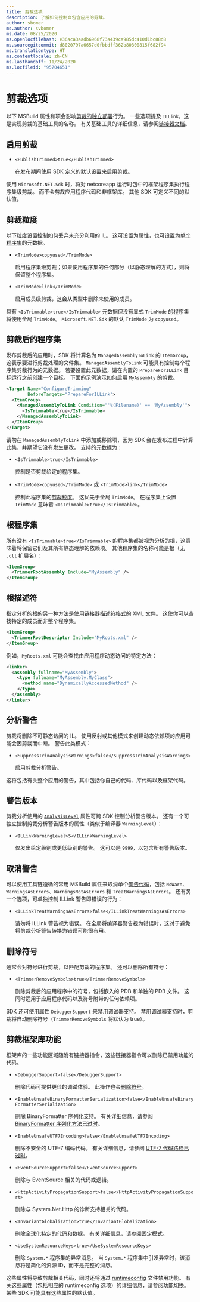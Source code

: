 ```yaml
---
title: 剪裁选项
description: 了解如何控制自包含应用的剪裁。
author: sbomer
ms.author: svbomer
ms.date: 08/25/2020
ms.openlocfilehash: e36aca3aadb6968f73a439ca985dc410d1bc88d8
ms.sourcegitcommit: d8020797a6657d0fbbdff362b80300815f682f94
ms.translationtype: HT
ms.contentlocale: zh-CN
ms.lasthandoff: 11/24/2020
ms.locfileid: "95704651"
---
```

# <a name="trimming-options"></a>剪裁选项

以下 MSBuild 属性和项会影响[剪裁的独立部署](trim-self-contained.md)行为。 一些选项提及 `ILLink`，这是实现剪裁的基础工具的名称。 有关基础工具的详细信息，请参阅[链接器文档](https://github.com/mono/linker/tree/master/docs)。

## <a name="enable-trimming"></a>启用剪裁

- `<PublishTrimmed>true</PublishTrimmed>`

   在发布期间使用 SDK 定义的默认设置来启用剪裁。

使用 `Microsoft.NET.Sdk` 时，将对 netcoreapp 运行时包中的框架程序集执行程序集级剪裁。 而不会剪裁应用程序代码和非框架库。 其他 SDK 可定义不同的默认值。

## <a name="trimming-granularity"></a>剪裁粒度

以下粒度设置控制如何丢弃未充分利用的 IL。 这可设置为属性，也可设置为[单个程序集](#trimmed-assemblies)的元数据。

- `<TrimMode>copyused</TrimMode>`

   启用程序集级剪裁；如果使用程序集的任何部分（以静态理解的方式），则将保留整个程序集。

- `<TrimMode>link</TrimMode>`

    启用成员级剪裁，这会从类型中删除未使用的成员。

具有 `<IsTrimmable>true</IsTrimmable>` 元数据但没有显式 `TrimMode` 的程序集将使用全局 `TrimMode`。 `Microsoft.NET.Sdk` 的默认 `TrimMode` 为 `copyused`。

## <a name="trimmed-assemblies"></a>剪裁后的程序集

发布剪裁后的应用时，SDK 将计算名为 `ManagedAssemblyToLink` 的 `ItemGroup`，这表示要进行剪裁处理的文件集。 `ManagedAssemblyToLink` 可能具有控制每个程序集剪裁行为的元数据。 若要设置此元数据，请在内置的 `PrepareForILLink` 目标运行之前创建一个目标。 下面的示例演示如何启用 `MyAssembly` 的剪裁。

```xml
<Target Name="ConfigureTrimming"
        BeforeTargets="PrepareForILLink">
  <ItemGroup>
    <ManagedAssemblyToLink Condition="'%(Filename)' == 'MyAssembly'">
      <IsTrimmable>true</IsTrimmable>
    </ManagedAssemblyToLink>
  </ItemGroup>
</Target>
```

请勿在 `ManagedAssemblyToLink` 中添加或移除项，因为 SDK 会在发布过程中计算此集，并期望它没有发生更改。 支持的元数据为：

- `<IsTrimmable>true</IsTrimmable>`

  控制是否剪裁给定的程序集。

- `<TrimMode>copyused</TrimMode>` 或 `<TrimMode>link</TrimMode>`

  控制此程序集的[剪裁粒度](#trimming-granularity)。 这优先于全局 `TrimMode`。 在程序集上设置 `TrimMode` 意味着 `<IsTrimmable>true</IsTrimmable>`。

## <a name="root-assemblies"></a>根程序集

所有没有 `<IsTrimmable>true</IsTrimmable>` 的程序集都被视为分析的根，这意味着将保留它们及其所有静态理解的依赖项。 其他程序集的名称可能是根（无 `.dll` 扩展名）：

```xml
<ItemGroup>
  <TrimmerRootAssembly Include="MyAssembly" />
</ItemGroup>
```

## <a name="root-descriptors"></a>根描述符

指定分析的根的另一种方法是使用链接器[描述符格式](https://github.com/mono/linker/blob/master/docs/data-formats.md#descriptor-format)的 XML 文件。 这使你可以查找特定的成员而非整个程序集。

```xml
<ItemGroup>
  <TrimmerRootDescriptor Include="MyRoots.xml" />
</ItemGroup>
```

例如，`MyRoots.xml` 可能会查找由应用程序动态访问的特定方法：

```xml
<linker>
  <assembly fullname="MyAssembly">
    <type fullname="MyAssembly.MyClass">
      <method name="DynamicallyAccessedMethod" />
    </type>
  </assembly>
</linker>
```

## <a name="analysis-warnings"></a>分析警告

剪裁将删除不可静态访问的 IL。 使用反射或其他模式来创建动态依赖项的应用可能会因剪裁而中断。 警告此类模式：

- `<SuppressTrimAnalysisWarnings>false</SuppressTrimAnalysisWarnings>`

    启用剪裁分析警告。

这将包括有关整个应用的警告，其中包括你自己的代码、库代码以及框架代码。

## <a name="warning-versions"></a>警告版本

剪裁分析使用的 [`AnalysisLevel`](../project-sdk/msbuild-props.md#analysislevel) 属性可跨 SDK 控制分析警告版本。 还有一个可独立控制剪裁分析警告版本的属性（类似于编译器 `WarningLevel`）：

- `<ILLinkWarningLevel>5</ILLinkWarningLevel>`

    仅发出给定级别或更低级别的警告。 这可以是 `9999`，以包含所有警告版本。

## <a name="suppressing-warnings"></a>取消警告

可以使用工具链遵循的常用 MSBuild 属性来取消单个[警告代码](https://github.com/mono/linker/blob/master/docs/error-codes.md#warning-codes)，包括 `NoWarn`、`WarningsAsErrors`、`WarningsNotAsErrors` 和 `TreatWarningsAsErrors`。 还有另一个选项，可单独控制 ILLink 警告即错误的行为：

- `<ILLinkTreatWarningsAsErrors>false</ILLinkTreatWarningsAsErrors>`

    请勿将 ILLink 警告视为错误。 在全局将编译器警告视为错误时，这对于避免将剪裁分析警告转换为错误可能很有用。

## <a name="removing-symbols"></a>删除符号

通常会对符号进行剪裁，以匹配剪裁的程序集。 还可以删除所有符号：

- `<TrimmerRemoveSymbols>true</TrimmerRemoveSymbols>`

    删除剪裁后的应用程序中的符号，包括嵌入的 PDB 和单独的 PDB 文件。 这同时适用于应用程序代码以及符号附带的任何依赖项。

SDK 还可使用属性 `DebuggerSupport` 来禁用调试器支持。 禁用调试器支持时，剪裁将自动删除符号（`TrimmerRemoveSymbols` 将默认为 true）。

## <a name="trimming-framework-library-features"></a>剪裁框架库功能

框架库的一些功能区域随附有链接器指令，这些链接器指令可以删除已禁用功能的代码。

- `<DebuggerSupport>false</DebuggerSupport>`

    删除代码可提供更佳的调试体验。 此操作也会[删除符号](#removing-symbols)。

- `<EnableUnsafeBinaryFormatterSerialization>false</EnableUnsafeBinaryFormatterSerialization>`

    删除 BinaryFormatter 序列化支持。 有关详细信息，请参阅 [BinaryFormatter 序列化方法已过时](../compatibility/core-libraries/5.0/binaryformatter-serialization-obsolete.md)。

- `<EnableUnsafeUTF7Encoding>false</EnableUnsafeUTF7Encoding>`

    删除不安全的 UTF-7 编码代码。 有关详细信息，请参阅 [UTF-7 代码路径已过时](../compatibility/core-libraries/5.0/utf-7-code-paths-obsolete.md)。

- `<EventSourceSupport>false</EventSourceSupport>`

    删除与 EventSource 相关的代码或逻辑。

- `<HttpActivityPropagationSupport>false</HttpActivityPropagationSupport>`

    删除与 System.Net.Http 的诊断支持相关的代码。

- `<InvariantGlobalization>true</InvariantGlobalization>`

    删除全球化特定的代码和数据。 有关详细信息，请参阅[固定模式](../run-time-config/globalization.md#invariant-mode)。

- `<UseSystemResourceKeys>true</UseSystemResourceKeys>`

    删除 `System.*` 程序集的异常消息。 当 `System.*` 程序集中引发异常时，该消息将是简化的资源 ID，而不是完整的消息。

 这些属性将导致剪裁相关代码，同时还将通过 [runtimeconfig](../run-time-config/index.md) 文件禁用功能。 有关这些属性（包括相应的 runtimeconfig 选项）的详细信息，请参阅[功能切换](https://github.com/dotnet/runtime/blob/master/docs/workflow/trimming/feature-switches.md)。 某些 SDK 可能具有这些属性的默认值。
